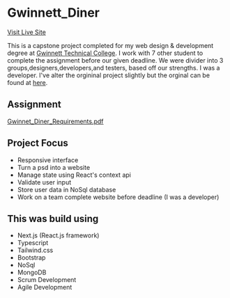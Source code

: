 # Gwinnett_Diner

[Visit Live Site](https://gwinnett-diner-v2.vercel.app/)

This is a capstone project completed for my web design & development degree at [Gwinnett Technical College](https://gwinnetttech.edu/websitedesignanddevelopment/). I work with 7 other student to complete the assignment before our given deadline. We were divider into 3 groups,designers,developers,and testers, based off our strengths. I was a developer. I've alter the orgininal project slightly but the orginal can be found at [here](https://gwinnett-diner.vercel.app/).

## Assignment

[Gwinnet_Diner_Requirements.pdf](https://github.com/nsikan-na/Gwinnett_Dinner-v2/files/8337603/Gwinnet_Diner_Requirements.pdf)

## Project Focus

- Responsive interface
- Turn a psd into a website
- Manage state using React's context api
- Validate user input
- Store user data in NoSql database
- Work on a team complete website before deadline (I was a developer)

## This was build using

- Next.js (React.js framework)
- Typescript
- Tailwind.css
- Bootstrap
- NoSql
- MongoDB
- Scrum Development
- Agile Development
